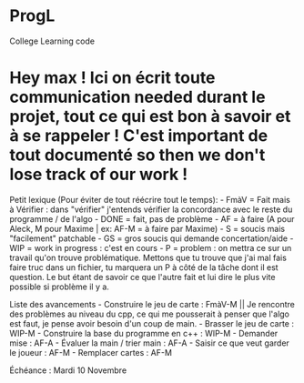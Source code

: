 # ProgL
College Learning code

Hey max ! Ici on écrit toute communication needed durant le projet, tout ce qui est bon à savoir et à se rappeler ! C'est important de tout documenté so then we don't lose track of our work !
=======

Petit lexique (Pour éviter de tout réécrire tout le temps):
		- FmàV = Fait mais à Vérifier : dans "vérifier" j'entends vérifier la concordance avec le reste du programme / de l'algo
		- DONE = fait, pas de problème
		- AF = à faire (A pour Aleck, M pour Maxime | ex: AF-M = à faire par Maxime)
		- S = soucis mais "facilement" patchable
		- GS = gros soucis qui demande concertation/aide
		- WIP = work in progress : c'est en cours
		- P = problem : on mettra ce sur un travail qu'on trouve problématique. Mettons que tu trouve que j'ai mal fais faire truc dans un fichier, tu marquera un P à côté de la tâche dont il est question. Le but étant de savoir ce que l'autre fait et lui dire le plus vite possible si problème il y a.

Liste des avancements
	- Construire le jeu de carte : 				FmàV-M || Je rencontre des problèmes au niveau du cpp, ce qui me pousserait à penser que l'algo est faut, je pense avoir besoin d'un coup de main.
	- Brasser le jeu de carte :					WIP-M
	- Construire la base du programme en c++ :	WIP-M
	- Demander mise : 							AF-A
	- Évaluer la main / trier main :			AF-A
	- Saisir ce que veut garder le joueur :		AF-M
	- Remplacer cartes :						AF-M

Échéance : Mardi 10 Novembre

